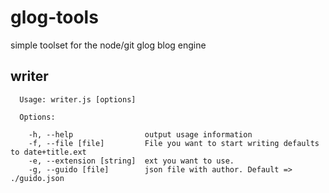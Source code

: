 glog-tools
==========

simple toolset for the node/git glog blog engine


writer
------
```
  Usage: writer.js [options]

  Options:

    -h, --help                output usage information
    -f, --file [file]         File you want to start writing defaults to date+title.ext
    -e, --extension [string]  ext you want to use.
    -g, --guido [file]        json file with author. Default => ./guido.json
```
